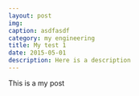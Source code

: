 ```yaml
---
layout: post
img: 
caption: asdfasdf
category: my engineering
title: My test 1
date: 2015-05-01
description: Here is a description
---
```


This is a my post